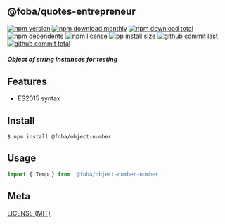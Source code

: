 ## @foba/quotes-entrepreneur

[![npm version][badge-npm-version]][url-npm]
[![npm download monthly][badge-npm-download-monthly]][url-npm]
[![npm download total][badge-npm-download-total]][url-npm]
[![npm dependents][badge-npm-dependents]][url-github]
[![npm license][badge-npm-license]][url-npm]
[![pp install size][badge-pp-install-size]][url-pp]
[![github commit last][badge-github-last-commit]][url-github]
[![github commit total][badge-github-commit-count]][url-github]

[//]: <> (Shields)
[badge-npm-version]: https://flat.badgen.net/npm/v/@foba/quotes-entrepreneur
[badge-npm-download-monthly]: https://flat.badgen.net/npm/dm/@foba/quotes-entrepreneur
[badge-npm-download-total]:https://flat.badgen.net/npm/dt/@foba/quotes-entrepreneur
[badge-npm-dependents]: https://flat.badgen.net/npm/dependents/@foba/quotes-entrepreneur
[badge-npm-license]: https://flat.badgen.net/npm/license/@foba/quotes-entrepreneur
[badge-pp-install-size]: https://flat.badgen.net/packagephobia/install/@foba/quotes-entrepreneur
[badge-github-last-commit]: https://flat.badgen.net/github/last-commit/hoyeungw/foba
[badge-github-commit-count]: https://flat.badgen.net/github/commits/hoyeungw/foba

[//]: <> (Link)
[url-npm]: https://npmjs.org/package/@foba/quotes-entrepreneur
[url-pp]: https://packagephobia.now.sh/result?p=@foba/quotes-entrepreneur
[url-github]: https://github.com/hoyeungw/foba

##### Object of string instances for testing

## Features

- ES2015 syntax

## Install
```console
$ npm install @foba/object-number
```

## Usage
```js
import { Temp } from '@foba/object-number-number'
```

## Meta
[LICENSE (MIT)](/LICENSE)
